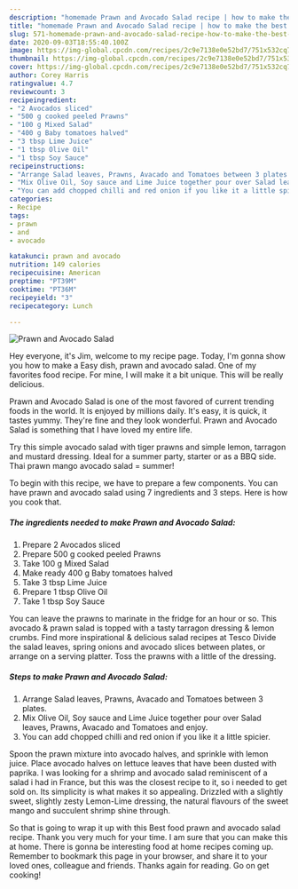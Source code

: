 ```yaml
---
description: "homemade Prawn and Avocado Salad recipe | how to make the best Prawn and Avocado Salad"
title: "homemade Prawn and Avocado Salad recipe | how to make the best Prawn and Avocado Salad"
slug: 571-homemade-prawn-and-avocado-salad-recipe-how-to-make-the-best-prawn-and-avocado-salad
date: 2020-09-03T18:55:40.100Z
image: https://img-global.cpcdn.com/recipes/2c9e7138e0e52bd7/751x532cq70/prawn-and-avocado-salad-recipe-main-photo.jpg
thumbnail: https://img-global.cpcdn.com/recipes/2c9e7138e0e52bd7/751x532cq70/prawn-and-avocado-salad-recipe-main-photo.jpg
cover: https://img-global.cpcdn.com/recipes/2c9e7138e0e52bd7/751x532cq70/prawn-and-avocado-salad-recipe-main-photo.jpg
author: Corey Harris
ratingvalue: 4.7
reviewcount: 3
recipeingredient:
- "2 Avocados sliced"
- "500 g cooked peeled Prawns"
- "100 g Mixed Salad"
- "400 g Baby tomatoes halved"
- "3 tbsp Lime Juice"
- "1 tbsp Olive Oil"
- "1 tbsp Soy Sauce"
recipeinstructions:
- "Arrange Salad leaves, Prawns, Avacado and Tomatoes between 3 plates."
- "Mix Olive Oil, Soy sauce and Lime Juice together pour over Salad leaves, Prawns, Avacado and Tomatoes and enjoy."
- "You can add chopped chilli and red onion if you like it a little spicier."
categories:
- Recipe
tags:
- prawn
- and
- avocado

katakunci: prawn and avocado 
nutrition: 149 calories
recipecuisine: American
preptime: "PT39M"
cooktime: "PT36M"
recipeyield: "3"
recipecategory: Lunch

---
```



![Prawn and Avocado Salad](https://img-global.cpcdn.com/recipes/2c9e7138e0e52bd7/751x532cq70/prawn-and-avocado-salad-recipe-main-photo.jpg)

Hey everyone, it's Jim, welcome to my recipe page. Today, I'm gonna show you how to make a Easy dish, prawn and avocado salad. One of my favorites food recipe. For mine, I will make it a bit unique. This will be really delicious.

Prawn and Avocado Salad is one of the most favored of current trending foods in the world. It is enjoyed by millions daily. It's easy, it is quick, it tastes yummy. They're fine and they look wonderful. Prawn and Avocado Salad is something that I have loved my entire life.

Try this simple avocado salad with tiger prawns and simple lemon, tarragon and mustard dressing. Ideal for a summer party, starter or as a BBQ side. Thai prawn mango avocado salad = summer!


To begin with this recipe, we have to prepare a few components. You can have prawn and avocado salad using 7 ingredients and 3 steps. Here is how you cook that.

<!--inarticleads1-->

##### The ingredients needed to make Prawn and Avocado Salad:

1. Prepare 2 Avocados sliced
1. Prepare 500 g cooked peeled Prawns
1. Take 100 g Mixed Salad
1. Make ready 400 g Baby tomatoes halved
1. Take 3 tbsp Lime Juice
1. Prepare 1 tbsp Olive Oil
1. Take 1 tbsp Soy Sauce


You can leave the prawns to marinate in the fridge for an hour or so. This avocado &amp; prawn salad is topped with a tasty tarragon dressing &amp; lemon crumbs. Find more inspirational &amp; delicious salad recipes at Tesco Divide the salad leaves, spring onions and avocado slices between plates, or arrange on a serving platter. Toss the prawns with a little of the dressing. 

<!--inarticleads2-->

##### Steps to make Prawn and Avocado Salad:

1. Arrange Salad leaves, Prawns, Avacado and Tomatoes between 3 plates.
1. Mix Olive Oil, Soy sauce and Lime Juice together pour over Salad leaves, Prawns, Avacado and Tomatoes and enjoy.
1. You can add chopped chilli and red onion if you like it a little spicier.


Spoon the prawn mixture into avocado halves, and sprinkle with lemon juice. Place avocado halves on lettuce leaves that have been dusted with paprika. I was looking for a shrimp and avocado salad reminiscent of a salad i had in France, but this was the closest recipe to it, so i needed to get sold on. Its simplicity is what makes it so appealing. Drizzled with a slightly sweet, slightly zesty Lemon-Lime dressing, the natural flavours of the sweet mango and succulent shrimp shine through. 

So that is going to wrap it up with this Best food prawn and avocado salad recipe. Thank you very much for your time. I am sure that you can make this at home. There is gonna be interesting food at home recipes coming up. Remember to bookmark this page in your browser, and share it to your loved ones, colleague and friends. Thanks again for reading. Go on get cooking!
